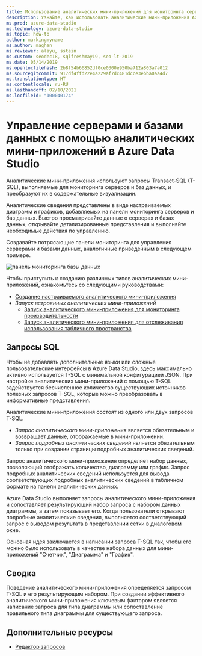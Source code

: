 ```yaml
---
title: Использование аналитических мини-приложений для мониторинга серверов и баз данных
description: Узнайте, как использовать аналитические мини-приложения Azure Data Studio, чтобы превратить запросы, отслеживающие серверы и базы данных, в визуализации с подробными сведениями.
ms.prod: azure-data-studio
ms.technology: azure-data-studio
ms.topic: how-to
author: markingmyname
ms.author: maghan
ms.reviewer: alayu, sstein
ms.custom: seodec18, sqlfreshmay19, seo-lt-2019
ms.date: 05/14/2019
ms.openlocfilehash: 2b8f54b66852df0ce0300e950ba712a803a7a012
ms.sourcegitcommit: 917df4ffd22e4a229af7dc481dcce3ebba0aa4d7
ms.translationtype: HT
ms.contentlocale: ru-RU
ms.lasthandoff: 02/10/2021
ms.locfileid: "100040174"
---
```

# <a name="manage-servers-and-databases-with-insight-widgets-in-azure-data-studio"></a>Управление серверами и базами данных с помощью аналитических мини-приложений в Azure Data Studio

Аналитические мини-приложения используют запросы Transact-SQL (T-SQL), выполняемые для мониторинга серверов и баз данных, и преобразуют их в содержательные визуализации.

Аналитические сведения представлены в виде настраиваемых диаграмм и графиков, добавляемых на панели мониторинга серверов и баз данных. Быстро просматривайте данные о серверах и базах данных, открывайте детализированные представления и выполняйте необходимые действия по управлению.

Создавайте потрясающие панели мониторинга для управления серверами и базами данных, аналогичные приведенным в следующем примере.

![панель мониторинга базы данных](media/insight-widgets/database-dashboard.png)

Чтобы приступить к созданию различных типов аналитических мини-приложений, ознакомьтесь со следующими руководствами:

- [Создание настраиваемого аналитического мини-приложения](tutorial-build-custom-insight-sql-server.md)
- *Запуск встроенных аналитических мини-приложений*
  - [Запуск аналитического мини-приложения для мониторинга производительности](tutorial-qds-sql-server.md)
  - [Запуск аналитического мини-приложения для отслеживания использования табличного пространства](tutorial-table-space-sql-server.md)

## <a name="sql-queries"></a>Запросы SQL

Чтобы не добавлять дополнительные языки или сложные пользовательские интерфейсы в Azure Data Studio, здесь максимально активно используется T-SQL с минимальной конфигурацией JSON. При настройке аналитических мини-приложений с помощью T-SQL задействуется бесчисленное количество существующих источников полезных запросов T-SQL, которые можно преобразовать в информативные представления.

Аналитические мини-приложения состоят из одного или двух запросов T-SQL.
* *Запрос аналитического мини-приложения* является обязательным и возвращает данные, отображаемые в мини-приложении.
* *Запрос подробных аналитических сведений* является обязательным только при создании страницы подробных аналитических сведений.

Запрос аналитического мини-приложения определяет набор данных, позволяющий отображать количество, диаграмму или график. Запрос подробных аналитических сведений используется для вывода соответствующих подробных аналитических сведений в табличном формате на панели аналитических данных. 

Azure Data Studio выполняет запросы аналитического мини-приложения и сопоставляет результирующий набор запроса с набором данных диаграммы, а затем показывает его. Когда пользователи открывают подробные аналитические сведения, выполняется соответствующий запрос с выводом результата в представлении сетки в диалоговом окне.

Основная идея заключается в написании запроса T-SQL так, чтобы его можно было использовать в качестве набора данных для мини-приложений "Счетчик", "Диаграмма" и "График". 

## <a name="summary"></a>Сводка

Поведение аналитического мини-приложения определяется запросом T-SQL и его результирующим набором. При создании эффективного аналитического мини-приложения ключевым фактором является написание запроса для типа диаграммы или сопоставление правильного типа диаграммы для существующего запроса.



## <a name="additional-resources"></a>Дополнительные ресурсы
- [Редактор запросов](tutorial-sql-editor.md)

